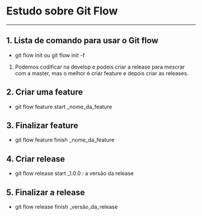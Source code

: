 # Estudo sobre Git Flow
---
## 1. Lista de comando para usar o Git flow
- git flow init ou git flow init -f

1. Podemos codificar na develop e podeis criar a release para mescrar com a master, mas o melhor é criar feature e depois criar as releases.

## 2. Criar uma feature
- git flow feature start _nome_da_feature

## 3. Finalizar feature
- git flow feature finish _nome_da_feature

## 4. Criar release
- git flow release start _1.0.0 : a versão da release

## 5. Finalizar a release
- git flow release finish _versão_da_release

